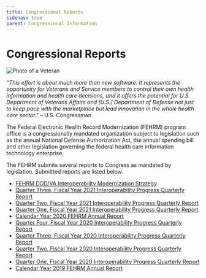 ```yaml
---
title: Congressional Reports
sidenav: true
parent: Congressional Information
---
```

# Congressional Reports

![Photo of a Veteran](images/1000w_q95-4-.jpg "Veteran")

*“This effort is about much more than new software. It represents the opportunity for Veterans and Service members to control their own health information and health care decisions, and it offers the potential for U.S. Department of Veterans Affairs and [U.S.] Department of Defense not just to keep pace with the marketplace but lead innovation in the whole health care sector."* – U.S. Congressman

The Federal Electronic Health Record Modernization (FEHRM) program office is a congressionally mandated organization subject to legislation such as the annual National Defense Authorization Act, the annual spending bill and other legislation governing the federal health care information technology enterprise.

The FEHRM submits several reports to Congress as mandated by legislation. Submitted reports are listed below.

* [FEHRM DOD/VA Interoperability Modernization Strategy](/images/tab-a2-dod_va_interoperability_modernization_strategy_20200924.pdf)
* [Quarter Three, Fiscal Year 2021 Interoperability Progress Quarterly Report](/images/tab-a2-q1fy2021-fehrm-interoperability-progress-quarterly-report_signed-1-.pdf)
* [Quarter Two, Fiscal Year 2021 Interoperability Progress Quarterly Report](/images/tab-a2-q1fy2021-fehrm-interoperability-progress-quarterly-report_signed-1-.pdf)
* [Quarter One, Fiscal Year 2021 Interoperability Progress Quarterly Report](/images/tab-a2-q1fy2021-fehrm-interoperability-progress-quarterly-report_signed-1-.pdf)
* [Calendar Year 2020 FEHRM Annual Report](/images/fehrm-annual-report_2019.pdf)
* [Quarter Four, Fiscal Year 2020 Interoperability Progress Quarterly Report](/images/tab-a2-q4fy2020-fehrm-interoperability-progress-quarterly-report_signed.pdf)
* [Quarter Three, Fiscal Year 2020 Interoperability Progress Quarterly Report](/images/tab-a2-q3fy2020-fehrm-interoperability-progress-quarterly-report_signed.pdf)
* [Quarter Two, Fiscal Year 2020 Interoperability Progress Quarterly Report](/images/tab-a2-q2fy2020-fehrm-interoperability-progress-quarterly-report.pdf)
* [Quarter One, Fiscal Year 2020 Interoperability Progress Quarterly Report](/images/tab-a2-q1fy20-fehrm-interoperability-progress-quarterly-report.pdf)
* [Calendar Year 2019 FEHRM Annual Report](/images/fehrm-annual-report_2019.pdf)